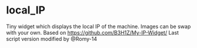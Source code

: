 # local_IP
Tiny widget which displays the local IP of the machine.
Images can be swap with your own.
Based on https://github.com/B3H1Z/My-IP-Widget/
Last script version modified by @Romy-14
